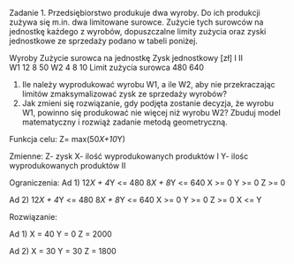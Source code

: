 Zadanie 1. Przedsiębiorstwo produkuje dwa wyroby. Do ich produkcji zużywa się m.in. dwa limitowane surowce. 
Zużycie tych surowców na jednostkę każdego z wyrobów, dopuszczalne limity zużycia oraz zyski jednostkowe ze sprzedaży podano w tabeli poniżej. 

Wyroby	Zużycie surowca na jednostkę	Zysk jednostkowy [zł]
	I	II	
W1	12	8	50
W2	4	8	10
Limit zużycia surowca	480	640	

1.	Ile należy wyprodukować wyrobu W1, a ile W2, aby nie przekraczając limitów zmaksymalizować zysk ze sprzedaży wyrobów?
2.	Jak zmieni się rozwiązanie, gdy podjęta zostanie decyzja, że wyrobu W1, powinno się produkować nie więcej niż wyrobu W2?
Zbuduj model matematyczny i rozwiąż zadanie metodą geometryczną.

Funkcja celu:
Z= max(50*X+10*Y)

Zmienne:
Z- zysk
X- ilość wyprodukowanych produktów I
Y- ilośc wyprodukowanych produktów II

Ograniczenia:
Ad 1)
12*X + 4*Y <= 480
8*X + 8*Y <= 640
X >= 0
Y >= 0
Z >= 0

Ad 2)
12*X + 4*Y <= 480
8*X + 8*Y <= 640
X >= 0
Y >= 0
Z >= 0
X <= Y

Rozwiązanie:

Ad 1)
X = 40
Y = 0
Z = 2000

Ad 2)
X = 30
Y = 30
Z = 1800

